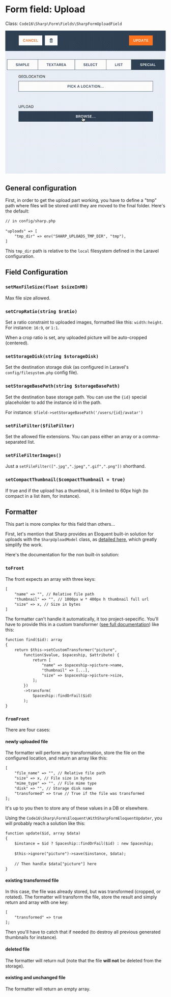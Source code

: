 # Form field: Upload

Class: `Code16\Sharp\Form\Fields\SharpFormUploadField`

![Example](upload.gif)

## General configuration

First, in order to get the upload part working, you have to define a "tmp" path where files will be stored until they are moved to the final folder. Here's the default:

    // in config/sharp.php
    
    "uploads" => [
        "tmp_dir" => env("SHARP_UPLOADS_TMP_DIR", "tmp"),
    ]

This `tmp_dir` path is relative to the `local` filesystem defined in the Laravel configuration.


## Field Configuration

### `setMaxFileSize(float $sizeInMB)`

Max file size allowed. 

### `setCropRatio(string $ratio)`

Set a ratio constraint to uploaded images, formatted like this: `width:height`. For instance: `16:9`, or `1:1`.

When a crop ratio is set, any uploaded picture will be auto-cropped (centered).

### `setStorageDisk(string $storageDisk)`

Set the destination storage disk (as configured in Laravel's  `config/filesystem.php` config file).

### `setStorageBasePath(string $storageBasePath)`

Set the destination base storage path. You can use the `{id}` special placeholder to add the instance id in the path. 

For instance:
`$field->setStorageBasePath('/users/{id}/avatar')`

### `setFileFilter($fileFilter)`

Set the allowed file extensions. You can pass either an array or a comma-separated list.

### `setFileFilterImages()`

Just a `setFileFilter([".jpg",".jpeg",".gif",".png"])` shorthand.

### `setCompactThumbnail($compactThumbnail = true)`

If true and if the upload has a thumbnail, it is limited to 60px high (to compact in a list item, for instance).


## Formatter

This part is more complex for this field than others... 

First, let's mention that Sharp provides an Eloquent built-in solution for uploads with the `SharpUploadModel` class, as [detailed here](../sharp-built-in-solution-for-uploads.md), which greatly simplify the work. 

Here's the documentation for the non built-in solution:


### `toFront`

The front expects an array with three keys:

    [
        "name" => "", // Relative file path
        "thumbnail" => "", // 1000px w * 400px h thumbnail full url
        "size" => x, // Size in bytes
    ]

The formatter can't handle it automatically, it too project-sepecific. You'll have to provide this in a custom transformer ([see full documentation](how-to-transform-data.md)) like this:

    function find($id): array
    {
        return $this->setCustomTransformer("picture", 
            function($value, $spaceship, $attribute) {
                return [
                    "name" => $spaceship->picture->name,
                    "thumbnail" => [...],
                    "size" => $spaceship->picture->size,
                ];
            })
            ->transform(
                Spaceship::findOrFail($id)
            );
    }

### `fromFront`

There are four cases:

#### newly uploaded file

The formatter will perform any transformation, store the file on the configured location, and return an array like this:

    [
        "file_name" => "", // Relative file path
        "size" => x, // File size in bytes
        "mime_type" => "", // File mime type
        "disk" => "", // Storage disk name
        "transformed" => true // True if the file was transformed
    ];

It's up to you then to store any of these values in a DB or elsewhere.

Using the `Code16\Sharp\Form\Eloquent\WithSharpFormEloquentUpdater`, you will probably reach a solution like this:

    function update($id, array $data)
    {
        $instance = $id ? Spaceship::findOrFail($id) : new Spaceship;

        $this->ignore("picture")->save($instance, $data);
        
        // Then handle $data["picture"] here
    }


#### existing transformed file 

In this case, the file was already stored, but was transformed (cropped, or rotated). The formatter will transform the file, store the result and simply return and array with one key:

    [
        "transformed" => true
    ];

Then you'll have to catch that if needed (to destroy all previous generated thumbnails for instance).


#### deleted file

The formatter will return null (note that the file **will not** be deleted from the storage).


#### existing and unchanged file

The formatter will return an empty array.